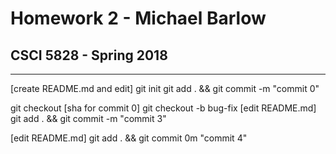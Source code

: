 # Homework 2 - Michael Barlow
## CSCI 5828 - Spring 2018

***

[create README.md and edit]
git init
git add . && git commit -m "commit 0"

git checkout [sha for commit 0]
git checkout -b bug-fix
[edit README.md]
git add . && git commit -m "commit 3"

[edit README.md]
git add . && git commit 0m "commit 4"
